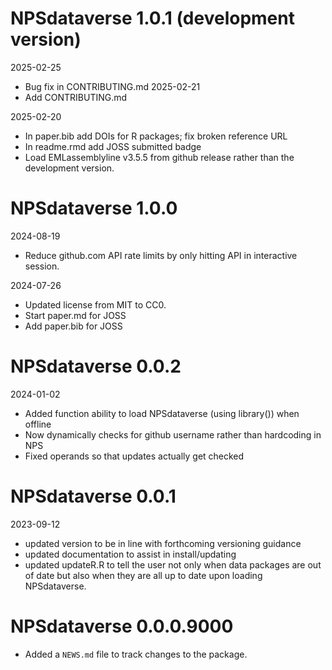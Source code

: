 # NPSdataverse 1.0.1 (development version)

2025-02-25
* Bug fix in CONTRIBUTING.md
2025-02-21
* Add CONTRIBUTING.md

2025-02-20
* In paper.bib add DOIs for R packages; fix broken reference URL
* In readme.rmd add JOSS submitted badge
* Load EMLassemblyline v3.5.5 from github release rather than the development version.

# NPSdataverse 1.0.0

2024-08-19
* Reduce github.com API rate limits by only hitting API in interactive session.

2024-07-26
* Updated license from MIT to CC0.
* Start paper.md for JOSS
* Add paper.bib for JOSS

# NPSdataverse 0.0.2

2024-01-02

* Added function ability to load NPSdataverse (using library()) when offline
* Now dynamically checks for github username rather than hardcoding in NPS
* Fixed operands so that updates actually get checked

# NPSdataverse 0.0.1

2023-09-12

* updated version to be in line with forthcoming versioning guidance
* updated documentation to assist in install/updating 
* updated updateR.R to tell the user not only when data packages are out of date but also when they are all up to date upon loading NPSdataverse.

# NPSdataverse 0.0.0.9000

* Added a `NEWS.md` file to track changes to the package.
